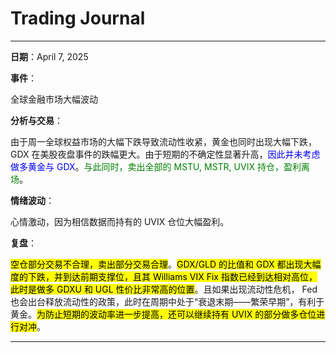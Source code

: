# Trading Journal

---

**日期**：April 7, 2025

**事件**：

全球金融市场大幅波动

**分析与交易**：

由于周一全球权益市场的大幅下跌导致流动性收紧，黄金也同时出现大幅下跌，GDX 在美股夜盘事件的跌幅更大。由于短期的不确定性显著升高，<span style="color: blue;">因此并未考虑做多黄金与 GDX</span>。<span style="color: green;">与此同时，卖出全部的 MSTU, MSTR, UVIX 持仓，盈利离场</span>。

**情绪波动**：

心情激动，因为相信数据而持有的 UVIX 仓位大幅盈利。

**复盘**：

<mark>空仓部分交易不合理，卖出部分交易合理</mark>。<mark>GDX/GLD 的比值和 GDX 都出现大幅度的下跌，并到达前期支撑位，且其 Williams VIX Fix 指数已经到达相对高位，此时是做多 GDXU 和 UGL 性价比非常高的位置</mark>。且如果出现流动性危机， Fed 也会出台释放流动性的政策，此时在周期中处于“衰退末期——繁荣早期”，有利于黄金。<mark>为防止短期的波动率进一步提高，还可以继续持有 UVIX 的部分做多仓位进行对冲</mark>。

--- 
